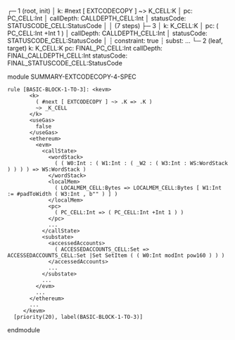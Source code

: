 
┌─ 1 (root, init)
│   k: #next [ EXTCODECOPY ] ~> K_CELL:K
│   pc: PC_CELL:Int
│   callDepth: CALLDEPTH_CELL:Int
│   statusCode: STATUSCODE_CELL:StatusCode
│
│  (7 steps)
├─ 3
│   k: K_CELL:K
│   pc: ( PC_CELL:Int +Int 1 )
│   callDepth: CALLDEPTH_CELL:Int
│   statusCode: STATUSCODE_CELL:StatusCode
│
┊  constraint: true
┊  subst: ...
└─ 2 (leaf, target)
    k: K_CELL:K
    pc: FINAL_PC_CELL:Int
    callDepth: FINAL_CALLDEPTH_CELL:Int
    statusCode: FINAL_STATUSCODE_CELL:StatusCode




module SUMMARY-EXTCODECOPY-4-SPEC
    
    
    rule [BASIC-BLOCK-1-TO-3]: <kevm>
           <k>
             ( #next [ EXTCODECOPY ] ~> .K => .K )
             ~> _K_CELL
           </k>
           <useGas>
             false
           </useGas>
           <ethereum>
             <evm>
               <callState>
                 <wordStack>
                   ( ( W0:Int : ( W1:Int : ( _W2 : ( W3:Int : WS:WordStack ) ) ) ) => WS:WordStack )
                 </wordStack>
                 <localMem>
                   ( LOCALMEM_CELL:Bytes => LOCALMEM_CELL:Bytes [ W1:Int := #padToWidth ( W3:Int , b"" ) ] )
                 </localMem>
                 <pc>
                   ( PC_CELL:Int => ( PC_CELL:Int +Int 1 ) )
                 </pc>
                 ...
               </callState>
               <substate>
                 <accessedAccounts>
                   ( ACCESSEDACCOUNTS_CELL:Set => ACCESSEDACCOUNTS_CELL:Set |Set SetItem ( ( W0:Int modInt pow160 ) ) )
                 </accessedAccounts>
                 ...
               </substate>
               ...
             </evm>
             ...
           </ethereum>
           ...
         </kevm>
      [priority(20), label(BASIC-BLOCK-1-TO-3)]

endmodule
